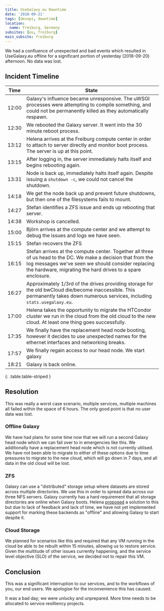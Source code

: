 ```yaml
---
title: UseGalaxy.eu Downtime
date: '2018-09-21'
tags: [devops, downtime]
location:
  name: Freiburg, Germany
subsites: [eu, freiburg]
main_subsite: freiburg
---
```


We had a confluence of unexpected and bad events which resulted in UseGalaxy.eu
offline for a significant portion of yesterday (2018-09-20) afternoon. No data
was lost.

## Incident Timeline

Time  | State
----- | ---
12:00 | Galaxy's influence became unresponsive. The uWSGI processes were attempting to compile something, and could not be permanently killed as they automatically respawn.
12:30 | We rebooted the Galaxy server. It went into the 30 minute reboot process.
13:12 | Helena arrives at the Freiburg compute center in order to attach to server directly and monitor boot process. The server is up at this point.
13:15 | After logging in, the server immediately halts itself and begins rebooting again.
13:31 | Node is back up, immediately halts itself again. Despite issuing a `shutdown -c`, we could not cancel the shutdown.
14:18 | We get the node back up and prevent future shutdowns, but then one of the filesystems fails to mount.
14:27 | Stefan identifies a ZFS issue and ends up rebooting that server.
14:38 | Workshop is cancelled.
15:00 | Björn arrives at the compute center and we attempt to debug the issues and logs we have seen.
15:15 | Stefan recovers the ZFS
16:15 | Stefan arrives at the compute center. Together all three of us head to the DC. We make a decision that from the log messages we've seen we should consider replacing the hardware, migrating the hard drives to a spare enclosure.
16:27 | Approximately 1/3rd of the drives providing storage for the old bwCloud die/become inaccessible. This permanently takes down numerous services, including `stats.usegalaxy.eu`.
17:00 | Helena takes the opportunity to migrate the HTCondor cluster we run in the cloud from the old cloud to the new cloud. At least one thing goes successfully.
17:35 | We finally have the replacement head node booting, however it decides to use unexpected names for the ethernet interfaces and networking breaks.
17:57 | We finally regain access to our head node. We start galaxy
18:21 | Galaxy is back online.
{: .table.table-striped }

## Resolution

This was really a worst case scenario, multiple services, multiple machines all failed within the space of 6 hours. The only good point is that no user data was lost.


### Offline Galaxy

We have had plans for some time now that we will run a second Galaxy head node
which we can fail over to in emergencies like this. We additionally have a
replacement head node which is not currently utilised. We have not been able to
migrate to either of these options due to time pressures to migrate to the new
cloud, which will go down in 7 days, and all data in the old cloud will be
lost.

### ZFS

Galaxy can use a "distributed" storage setup where datasets are stored across
multiple directories. We use this in order to spread data across our three NFS
servers. Galaxy currently has a hard requirement that all storage directories
are online when Galaxy boots. Helena
[proposed](https://github.com/galaxyproject/galaxy/issues/4974) a solution to
this but due to lack of feedback and lack of time, we have not yet implemented
support for marking these backends as "offline" and allowing Galaxy to start
despite it.

### Cloud Storage

We planned for scenarios like this and required that any VM running in the
cloud be able to be rebuilt within 15 minutes, allowing us to restore service.
Given the multitude of other issues currently happening, and the service level
objective (SLO) of the service, we decided not to repair this VM.

## Conclusion

This was a significant interruption to our services, and to the workflows of
you, our end users. We apologise for the inconvenience this has caused.

It was a bad day; we were unlucky and unprepared. More time needs to be
allocated to service resilliency projects.

